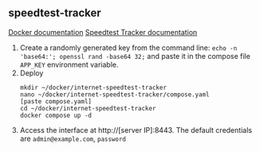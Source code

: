 ## speedtest-tracker
[Docker documentation](https://docs.linuxserver.io/images/docker-speedtest-tracker/)
[Speedtest Tracker documentation](https://docs.speedtest-tracker.dev/getting-started/installation/using-docker-compose)

1. Create a randomly generated key from the command line: ```echo -n 'base64:'; openssl rand -base64 32;``` and paste it in the compose file ```APP_KEY``` environment variable.
2. Deploy
    ```
    mkdir ~/docker/internet-speedtest-tracker
    nano ~/docker/internet-speedtest-tracker/compose.yaml
    [paste compose.yaml]
    cd ~/docker/internet-speedtest-tracker
    docker compose up -d
    ```
3. Access the interface at http://[server IP]:8443. The default credentials are ```admin@example.com```, ```password```